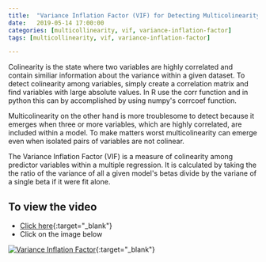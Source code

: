 ```yaml
---
title:  "Variance Inflation Factor (VIF) for Detecting Multicolinearity in Python"
date:   2019-05-14 17:00:00
categories: [multicollinearity, vif, variance-inflation-factor]
tags: [multicollinearity, vif, variance-inflation-factor]

---
```


Colinearity is the state where two variables are highly correlated and contain similiar information about the variance within a given dataset. To detect colinearity among variables, simply create a correlation matrix and find variables with large absolute values. In R use the corr function and in python this can by accomplished by using numpy's corrcoef function.

Multicolinearity on the other hand is more troublesome to detect because it emerges when three or more variables, which are highly correlated, are included within a model. To make matters worst multicolinearity can emerge even when isolated pairs of variables are not colinear.

The Variance Inflation Factor (VIF) is a measure of colinearity among predictor variables within a multiple regression. It is calculated by taking the the ratio of the variance of all a given model's betas divide by the variane of a single beta if it were fit alone.

## To view the video
* [Click here](https://youtu.be/qmt7ZZoiDwc){:target="_blank"}
* Click on the image below

[![Variance Inflation Factor](http://img.youtube.com/vi/qmt7ZZoiDwc/0.jpg)](http://www.youtube.com/watch?v=qmt7ZZoiDwc){:target="_blank"}